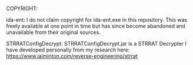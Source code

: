 COPYRIGHT: 

ida-ent:
I do not claim copyright for ida-ent.exe in this repository. 
This was freely available at one point in time but has since become abandoned and unavailable from their original sources.

STRRATConfigDecrypt:
STRRATConfigDecrypt.jar is a STRRAT Decrypter I have developed personally from my research here: https://www.jaiminton.com/reverse-engineering/strrat

